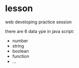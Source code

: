 # lesson
web developing practice session

there are 6 data ype in java script:

- number
- string
- boolean
- function
- ...

